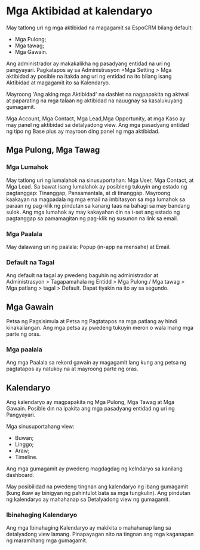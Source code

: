# Mga Aktibidad at kalendaryo

May tatlong uri ng mga aktibidad na magagamit sa EspoCRM bilang default: 

* Mga Pulong;
* Mga tawag;
* Mga Gawain.

Ang administrador ay makakalikha ng pasadyang entidad na uri ng pangyayari. Pagkatapos ay sa Administrasyon >Mga Setting > Mga aktibidad ay posible na itakda ang uri ng entidad na ito bilang isang Aktibidad at magagamit ito sa Kalendaryo.

Mayroong 'Ang aking mga Aktibidad' na dashlet na nagpapakita ng aktwal at paparating na mga talaan ng aktibidad na nauugnay sa kasalukuyang gumagamit.

Mga Account, Mga Contact, Mga Lead,Mga Opportunity, at mga Kaso ay may panel ng aktibidad sa detalyadong view. Ang mga pasadyang entidad ng tipo ng Base plus ay mayroon ding panel ng mga aktibidad.

## Mga Pulong, Mga Tawag

### Mga Lumahok

May tatlong uri ng lumalahok na sinusuportahan: Mga User, Mga Contact, at Mga Lead. Sa bawat isang lumalahok ay posibleng tukuyin ang estado ng pagtanggap: Tinanggap, Pansamantala, at di tinanggap. Mayroong kaakayan na magpadala ng mga email na imbitasyon sa mga lumahok sa paraan ng pag-klik ng pindutan sa kanang taas na bahagi sa may bandang sulok. Ang mga lumahok ay may kakayahan din na i-set ang estado ng pagtanggap sa pamamagitan ng pag-klik ng susunon na link sa email.

### Mga Paalala

May dalawang uri ng paalala: Popup (in-app na mensahe) at Email.

### Default na Tagal

Ang default na tagal ay pwedeng baguhin ng administrador at Administrasyon > Tagapamahala ng Entidd > Mga Pulong / Mga tawag > Mga patlang > tagal > Default. Dapat tiyakin na ito ay sa segundo.

## Mga Gawain

Petsa ng Pagsisimula at Petsa ng Pagtatapos na mga patlang ay hindi kinakailangan. Ang mga petsa ay pwedeng tukuyin meron o wala mang mga parte ng oras.

### Mga paalala

Ang mga Paalala sa rekord gawain ay magagamit lang kung ang petsa ng pagtatapos ay natukoy na at mayroong parte ng oras.

## Kalendaryo

 Ang kalendaryo ay magpapakita ng Mga Pulong, Mga Tawag at Mga Gawain. Posible din na ipakita ang mga pasadyang entidad ng uri ng Pangyayari.

Mga sinusuportahang view:

* Buwan;
* Linggo;
* Araw;
* Timeline.

Ang mga gumagamit ay pwedeng magdagdag ng kelndaryo sa kanilang dashboard.

May posibilidad na pwedeng tingnan ang kalendaryo ng ibang gumagamit (kung ikaw ay binigyan ng pahintulot bata sa mga tungkulin). Ang pindutan ng kalendaryo ay mahahanap sa Detalyadong view ng gumagamit.

### Ibinahaging Kalendaryo

Ang mga Ibinahaging Kalendaryo ay makikita o mahahanap lang sa detalyadong view lamang. Pinapayagan nito na tingnan ang mga kaganapan ng maramihang mga gumagamit.

